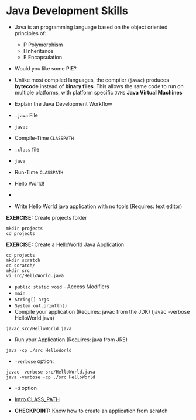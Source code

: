 # Java Development Skills

* Java is an programming language based on the object oriented principles of:
  * P Polymorphism
  * I Inheritance
  * E Encapsulation

* Would you like some PIE?

* Unlike most compiled languages, the compiler (``javac``) produces __bytecode__ instead of __binary files__. This allows the same code to run on multiple platforms, with platform specific ``JVM``s __Java Virtual Machines__


* Explain the Java Development Workflow
 * ``.java`` File
 * ``javac``
 * Compile-Time ``CLASSPATH``
 * ``.class`` file
 * ``java``
 * Run-Time ``CLASSPATH``
 * Hello World!

* [](http://www.oracle.com/technetwork/topics/newtojava/downloads/index.html)
* Write Hello World java application with no tools (Requires: text editor)

__EXERCISE:__ Create projects folder

```
mkdir projects
cd projects
```

__EXERCISE:__ Create a HelloWorld Java Application

```
cd projects
mkdir scratch
cd scratch/
mkdir src
vi src/HelloWorld.java
```

* ``public static void`` - Access Modifiers
* ``main``
* ``String[] args``
* ``System.out.println()``
* Compile your application (Requires: javac from the JDK) (javac -verbose HelloWorld.java)

```
javac src/HelloWorld.java
```
* Run your Application (Requires: java from JRE)

```
java -cp ./src HelloWorld
```
* ``-verbose`` option:

```
javac -verbose src/HelloWorld.java
java -verbose -cp ./src HelloWorld
```

* ``-d`` option

* [Intro CLASS_PATH](http://docs.oracle.com/javase/tutorial/essential/environment/paths.html)

* __CHECKPOINT:__ Know how to create an application from scratch
